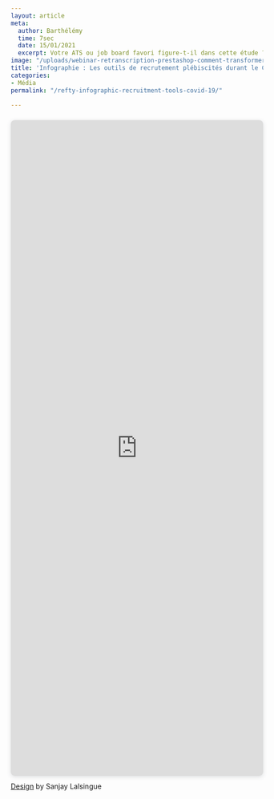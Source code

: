 ```yaml
---
layout: article
meta:
  author: Barthélémy
  time: 7sec
  date: 15/01/2021
  excerpt: Votre ATS ou job board favori figure-t-il dans cette étude ?
image: "/uploads/webinar-retranscription-prestashop-comment-transformer-la-periode-d-essai-a-tous-les-couts-17.png"
title: 'Infographie : Les outils de recrutement plébiscités durant le Covid-19'
categories:
- Média
permalink: "/refty-infographic-recruitment-tools-covid-19/"

---
```

<div style="position: relative; width: 100%; height: 0; padding-top: 250.0000%;
 padding-bottom: 48px; box-shadow: 0 2px 8px 0 rgba(63,69,81,0.16); margin-top: 1.6em; margin-bottom: 0.9em; overflow: hidden;
 border-radius: 8px; will-change: transform;">
  <iframe loading="lazy" style="position: absolute; width: 100%; height: 100%; top: 0; left: 0; border: none; padding: 0;margin: 0;"
    src="https:&#x2F;&#x2F;www.canva.com&#x2F;design&#x2F;DAEcY7QjlRw&#x2F;view?embed">
  </iframe>
</div>
<a href="https:&#x2F;&#x2F;www.canva.com&#x2F;design&#x2F;DAEcY7QjlRw&#x2F;view?utm_content=DAEcY7QjlRw&amp;utm_campaign=designshare&amp;utm_medium=embeds&amp;utm_source=link" target="_blank" rel="noopener">Design</a> by Sanjay Lalsingue